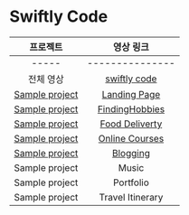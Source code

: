 # Swiftly Code

|              프로젝트              |                          영상 링크                           |
| :--------------------------------: | :----------------------------------------------------------: |
|               -----                |                       ---------------                        |
|             전체 영상              | [swiftly code](https://www.youtube.com/channel/UC5X2lhiDZ2GZlcjVi_1_-nQ) |
|  [Sample project](./WelcomScreen)  |         [Landing Page](https://youtu.be/pn8QKfjdphw)         |
| [Sample project](./FindingHobbies) |        [FindingHobbies](https://youtu.be/lMWIyG4M8jQ)        |
|  [Sample project](./FoodDelivery)  |        [Food Deliverty](https://youtu.be/9LUZ6f72HyE)        |
|  [Sample project](OnlineCourses)   |        [Online Courses](https://youtu.be/LJPpkLvU1fY)        |
|      [Sample project](./Blog)      |           [Blogging](https://youtu.be/WTLDreTg470)           |
|           Sample project           |                            Music                             |
|           Sample project           |                          Portfolio                           |
|           Sample project           |                       Travel Itinerary                       |

